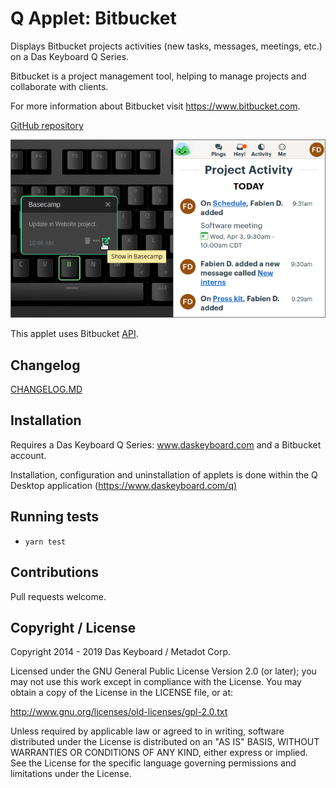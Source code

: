# Q Applet: Bitbucket

Displays Bitbucket projects activities (new tasks, messages, meetings, etc.) on a Das Keyboard Q Series.

Bitbucket is a project management tool, helping to manage
projects and collaborate with clients.

For more information about Bitbucket visit <https://www.bitbucket.com>.

[GitHub repository](https://github.com/daskeyboard/daskeyboard-applet--bitbucket)

![Bitbucket applet on a Das Keyboard Q](assets/image.png "Das Keyboard Bitbucket applet")

This applet uses Bitbucket [API](https://developer.atlassian.com/bitbucket/api/2/reference/).

## Changelog

[CHANGELOG.MD](CHANGELOG.md)

## Installation

Requires a Das Keyboard Q Series: www.daskeyboard.com and a Bitbucket account.

Installation, configuration and uninstallation of applets is done within
the Q Desktop application (<https://www.daskeyboard.com/q)>

## Running tests

- `yarn test`

## Contributions

Pull requests welcome.

## Copyright / License

Copyright 2014 - 2019 Das Keyboard / Metadot Corp.

Licensed under the GNU General Public License Version 2.0 (or later);
you may not use this work except in compliance with the License.
You may obtain a copy of the License in the LICENSE file, or at:

   <http://www.gnu.org/licenses/old-licenses/gpl-2.0.txt>

Unless required by applicable law or agreed to in writing, software
distributed under the License is distributed on an "AS IS" BASIS,
WITHOUT WARRANTIES OR CONDITIONS OF ANY KIND, either express or implied.
See the License for the specific language governing permissions and
limitations under the License.
